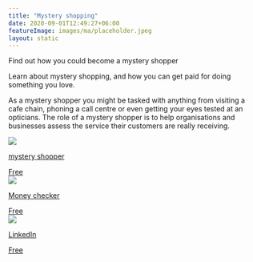 ```yaml
---
title: "Mystery shopping"
date: 2020-09-01T12:49:27+06:00
featureImage: images/ma/placeholder.jpeg
layout: static
---
```


Find out how you could become a mystery shopper

Learn about mystery shopping, and how you can get paid for doing something you love.

As a mystery shopper you might be tasked with anything from visiting a cafe chain, phoning a call centre or even getting your eyes tested at an opticians. The role of a mystery shopper is to help organisations and businesses assess the service their customers are really receiving.

<a class="ma-link" href="https://www.mystery-shoppers.co.uk/its-not-just-shopping/mystery-diners/"><div class="ma-card ma-card-Wealth"><div class="ma-icon"><img src ="/images/icon-check.png"/></div><div class="ma-name"><p>mystery shopper</p></div><div class="ma-paid-text"><span>Free</span></div></div></a><a class="ma-link" href="https://moneycheck.com/mystery-shopper-jobs/"><div class="ma-card ma-card-Wealth"><div class="ma-icon"><img src ="/images/icon-check.png"/></div><div class="ma-name"><p>Money checker</p></div><div class="ma-paid-text"><span>Free</span></div></div></a><a class="ma-link" href="https://www.linkedin.com/pulse/what-you-need-know-being-mystery-shopper-insightsopinion/"><div class="ma-card ma-card-Wealth"><div class="ma-icon"><img src ="/images/icon-check.png"/></div><div class="ma-name"><p>LinkedIn</p></div><div class="ma-paid-text"><span>Free</span></div></div></a>  

<br/><br/>






